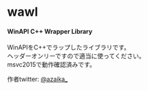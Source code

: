 # wawl
#### WinAPI C++ Wrapper Library
WinAPIをC++でラップしたライブラリです。  
ヘッダーオンリーですので適当に使ってください。  
msvc2015で動作確認済みです。

作者twitter: [@azaika_](http://www.twitter.com/azaika_)